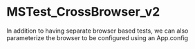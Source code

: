 # MSTest_CrossBrowser_v2
In addition to having separate browser based tests, we can also parameterize the browser to be configured using an App.config
